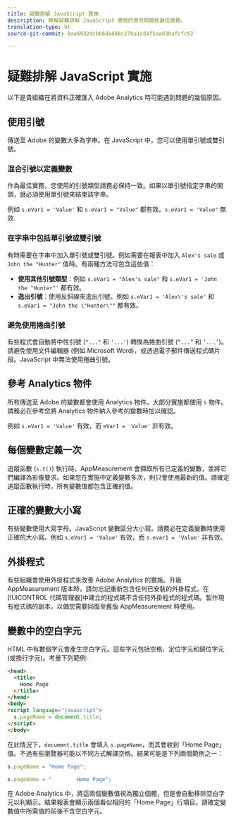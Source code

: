 ```yaml
---
title: 疑難排解 JavaScript 實施
description: 瞭解疑難排解 JavaScript 實施的常見問題和最佳實務。
translation-type: ht
source-git-commit: 8aa6932dcbb6dad88c27ba1cd4f5aad3bafcfc52

---
```



# 疑難排解 JavaScript 實施

以下是貴組織在將資料正確匯入 Adobe Analytics 時可能遇到問題的幾個原因。

## 使用引號

傳送至 Adobe 的變數大多為字串。在 JavaScript 中，您可以使用單引號或雙引號。

### 混合引號以定義變數

作為最佳實務，您使用的引號類型請務必保持一致。如果以單引號指定字串的開頭，就必須使用單引號來結束該字串。

例如 `s.eVar1 = 'Value'` 和 `s.eVar1 = "Value"` 都有效。`s.eVar1 = 'Value"` 無效.

### 在字串中包括單引號或雙引號

有時需要在字串中加入單引號或雙引號。例如需要在報表中加入 `Alex's sale` 或 `John the "Hunter"` 值時。有兩種方法可包含這些值：

* **使用其他引號類型**：例如 `s.eVar1 = "Alex's sale"` 和 `s.eVar1 = 'John the "Hunter"'` 都有效。
* **逸出引號**：使用反斜線來逸出引號。例如 `s.eVar1 = 'Alex\'s sale'` 和 `s.eVar1 = "John the \"Hunter\""` 都有效。

### 避免使用捲曲引號

有些程式會自動將中性引號 (`"..."` 和 `'...'`) 轉換為捲曲引號 (`“...”` 和 `‘...’`)。請避免使用文件編輯器 (例如 Microsoft Word)，或透過電子郵件傳送程式碼片段。JavaScript 中無法使用捲曲引號。

## 參考 Analytics 物件

所有傳送至 Adobe 的變數都會使用 Analytics 物件。大部分實施都使用 `s` 物件。請務必在參考您將 Analytics 物件納入參考的變數時加以確認。

例如 `s.eVar1 = 'Value'` 有效，而 `eVar1 = 'Value'` 非有效。

## 每個變數定義一次

追蹤函數 (`s.t()`) 執行時，AppMeasurement 會擷取所有已定義的變數，並將它們編譯為影像要求。如果您在實施中定義變數多次，則只會使用最新的值。請確定追蹤函數執行時，所有變數值都包含正確的值。

## 正確的變數大小寫

有些變數使用大寫字母。JavaScript 變數區分大小寫。請務必在定義變數時使用正確的大小寫。例如 `s.eVar1 = 'Value'` 有效，而 `s.evar1 = 'Value'` 非有效。

## 外掛程式

有些組織會使用外掛程式來改善 Adobe Analytics 的實施。升級 AppMeasurement 版本時，請勿忘記重新包含任何已安裝的外掛程式。在[!UICONTROL 代碼管理器]中建立的程式碼不含任何外掛程式的程式碼。製作現有程式碼的副本，以備您需要回復至舊版 AppMeasurement 時使用。

## 變數中的空白字元

HTML 中有數個字元會產生空白字元。這些字元包括空格、定位字元和歸位字元 (或換行字元)。考量下列範例:

```html
<head>
  <title>
    Home Page
  </title>
</head>
<body>
<script language="javascript">
  s.pageName = document.title;
</script>
</body>
```

在此情況下，`document.title` 會填入 `s.pageName`，而其會收到「Home Page」值。不過有些瀏覽器可能以不同方式解譯空格。結果可能是下列兩個範例之一：

```js
s.pageName = "Home Page";
```

```js
s.pageName = "        Home Page";
```

在 Adobe Analytics 中，將這兩個變數值視為獨立個體，但是會自動移除空白字元以利顯示。結果報表會顯示兩個看似相同的「Home Page」行項目。請確定變數值中所需值的前後不含空白字元。
